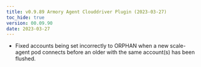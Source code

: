 ```yaml
---
title: v0.9.89 Armory Agent Clouddriver Plugin (2023-03-27)
toc_hide: true
version: 00.09.90
date: 2023-03-27
---
```


- Fixed accounts being set incorrectly to ORPHAN when a new scale-agent pod connects before an older with the same account(s) has been flushed.

